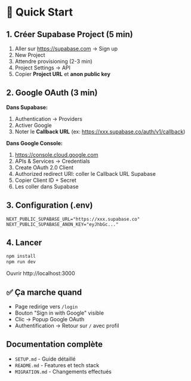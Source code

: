 # 🚀 Quick Start

## 1. Créer Supabase Project (5 min)

1. Aller sur https://supabase.com → Sign up
2. New Project
3. Attendre provisioning (2-3 min)
4. Project Settings → API
5. Copier **Project URL** et **anon public key**

## 2. Google OAuth (3 min)

**Dans Supabase:**
1. Authentication → Providers
2. Activer Google
3. Noter le **Callback URL** (ex: https://xxx.supabase.co/auth/v1/callback)

**Dans Google Console:**
1. https://console.cloud.google.com
2. APIs & Services → Credentials
3. Create OAuth 2.0 Client
4. Authorized redirect URI: coller le Callback URL Supabase
5. Copier Client ID + Secret
6. Les coller dans Supabase

## 3. Configuration (.env)

```env
NEXT_PUBLIC_SUPABASE_URL="https://xxx.supabase.co"
NEXT_PUBLIC_SUPABASE_ANON_KEY="eyJhbGc..."
```

## 4. Lancer

```bash
npm install
npm run dev
```

Ouvrir http://localhost:3000

## ✅ Ça marche quand

- Page redirige vers `/login`
- Bouton "Sign in with Google" visible
- Clic → Popup Google OAuth
- Authentification → Retour sur `/` avec profil

## Documentation complète

- `SETUP.md` - Guide détaillé
- `README.md` - Features et tech stack
- `MIGRATION.md` - Changements effectués
